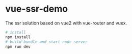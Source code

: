 
# vue-ssr-demo
The ssr solution based on vue2 with vue-router and vuex. 

``` bash
# install
npm install
# build bundle and start node server
npm run dev
```

